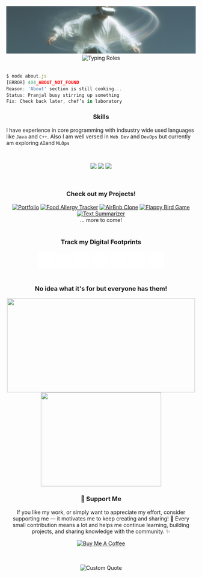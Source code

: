 
<!-- Cover Image -->
<div>
<img src="./img/modern.svg" alt="cover">
</div>

<!-- Intro -->
<div align="center">
    <img 
      src="https://readme-typing-svg.demolab.com?font=Noto+Sans&size=18&duration=3000&pause=1000&color=F7F7F7&background=FFFFFF00&width=200&lines=An+UI%2FUX+Designer;A+Full+Stack+Developer;A+ML+Engineer" 
      alt="Typing Roles"
    />
</div>

<!-- Short Summary -->
```javascript

$ node about.js
[ERROR] 404_ABOUT_NOT_FOUND
Reason: 'About' section is still cooking...
Status: Pranjal busy stirring up something
Fix: Check back later, chef’s in laboratory

```

<!-- Skills -->
<h3 align="center">Skills</h3>

I have experience in core programming with indsustry wide used languages like `Java` and `C++`. Also I am well versed in `Web Dev` and `DevOps` but currently am exploring `AI`and `MLOps`
<div>
    <br>
    <p align="center">
        <img src="https://skillicons.dev/icons?i=java,py,html,css,bootstrap,js" height="40"/>
        <img src="https://skillicons.dev/icons?i=react,nodejs,express,mysql,mongodb" height="40"/>
        <img src="https://skillicons.dev/icons?i=docker,figma,git,github,md,aws" height="40"/>
    </p>
</div>
<br>


<!-- Projects -->
<h3 align="center">Check out my Projects!</h3>

<div align="center">
  <a href="www.reframeart.studio"><img src="https://img.shields.io/badge/Portfolio-Next.JS-ffffff?style=for-the-badge&logo=&logoColor=white" alt="Portfolio" /></a>
  <a href="https://github.com/cyph3r-exe/pureplates"><img src="https://img.shields.io/badge/Pure%20Plates-HTML%20|%20CSS%20|%20JS-F3E2D4?style=for-the-badge&logo=&logoColor=white" alt="Food Allergy Tracker" /></a>
  <a href="https://github.com/prnjxl/wander-lust"><img src="https://img.shields.io/badge/Wanderlust-HTML%20|%20CSS%20|%20JS-C5B0CD?style=for-the-badge&logo=&logoColor=white" alt="AirBnb Clone" /></a>
  <a href="https://github.com/prnjxl/flappy-bird"><img src="https://img.shields.io/badge/Flappy%20Bird-Java-415E72?style=for-the-badge&logo=&logoColor=white" alt="Flappy Bird Game" /></a>
  <a href="#"><img src="https://img.shields.io/badge/Summarizer-Python-EFFAD3?style=for-the-badge&logo=&logoColor=white" alt="Text Summarizer" /></a><br>
... more to come!
</div>
<br>

<!-- Contact me -->
<h3 align="center">Track my Digital Footprints</h3>

<div align="center">
  <a href="https://medium.com/@pranjalpiyush29" ><img src="./img/medium.svg" alt="Medium" height="45"></a>
  <a href="" ><img src="./img/discord-brands-solid-full.svg" alt="Discord" height="40"></a>
  <a href="#" ><img src="./img/git-alt-brands-solid-full.svg" alt="GitHub" height="45"></a>
  <a href="https://www.linkedin.com/in/pranjal-piyush/" ><img src="./img/linkedin-brands-solid-full.svg" alt="LinkedIn" height="45"></a>
  <a href="https://www.instagram.com/prnjxl_/" ><img src="./img/instagram-brands-solid-full.svg" alt="Instagram" height="45"></a>
  <a href="#" ><img src="./img/spotify-brands-solid-full.svg" alt="Spotify" height="45"></a>
  <a href="https://mail.google.com/mail/?view=cm&fs=1&to=pranjalpiyush29@gmail.com&su=Hello%20Pranjal&body=Hi%20there%2C%0A%0AThis%20is%20a%20message." 
  target="_new" ><img src="./img/android-brands-solid-full.svg" alt="Google" height="45"></a>
</div>
<br>

<!-- Stats -->
<h3 align="center">No idea what it's for but everyone has them!</h3>

<p align="center">
    <img src="https://github-readme-activity-graph.vercel.app/graph?username=prnjxl&theme=tokyo-night&hide_border=true&area=true" width="500" style="height: 250px; object-fit: cover;" align="center"/>
    <img src="https://github-readme-stats.vercel.app/api/top-langs/?username=prnjxl&layout=pie&border_radius=2" border="0" width="320" style="height: 250px; object-fit: cover;" align="center">
</p>

<!-- Donations -->
<div align="center">
  <h3>🤍 Support Me</h3>
  <p>
    If you like my work, or simply want to appreciate my effort,
    consider supporting me — it motivates me to keep creating and sharing! 🚀
    Every small contribution means a lot and helps me continue learning,
    building projects, and sharing knowledge with the community. ✨
  </p>
  <a href="https://www.buymeacoffee.com/prnjxl" target="_blank"><img src="https://cdn.buymeacoffee.com/buttons/v2/default-yellow.png" alt="Buy Me A Coffee" height="45"></a>
</div>

<div>
    <br>
    <br>
    <p align="center"><img width="450px" src="https://quotes-github-readme.vercel.app/api?quote=%20Bad%20Design%20is%20Everywhere,%20but%20Good%20Design%20is%20Invisible%20&author=Don%20Norman&type=horizontal&theme=dark" alt="Custom Quote"/></p>
</div>
